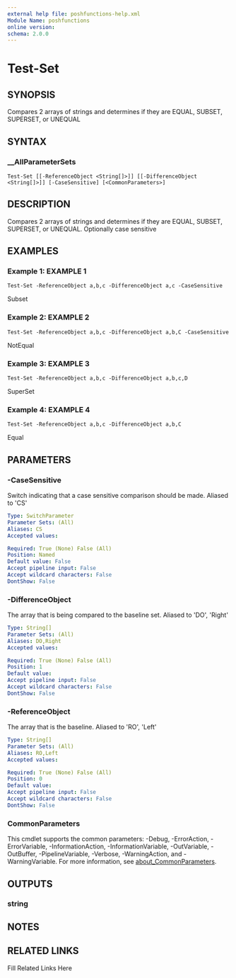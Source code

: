 ```yaml
---
external help file: poshfunctions-help.xml
Module Name: poshfunctions
online version: 
schema: 2.0.0
---
```


# Test-Set

## SYNOPSIS

Compares 2 arrays of strings and determines if they are EQUAL, SUBSET, SUPERSET, or UNEQUAL

## SYNTAX

### __AllParameterSets

```
Test-Set [[-ReferenceObject <String[]>]] [[-DifferenceObject <String[]>]] [-CaseSensitive] [<CommonParameters>]
```

## DESCRIPTION

Compares 2 arrays of strings and determines if they are EQUAL, SUBSET, SUPERSET, or UNEQUAL.
Optionally case sensitive


## EXAMPLES

### Example 1: EXAMPLE 1

```
Test-Set -ReferenceObject a,b,c -DifferenceObject a,c -CaseSensitive
```

Subset





### Example 2: EXAMPLE 2

```
Test-Set -ReferenceObject a,b,c -DifferenceObject a,b,C -CaseSensitive
```

NotEqual





### Example 3: EXAMPLE 3

```
Test-Set -ReferenceObject a,b,c -DifferenceObject a,b,c,D
```

SuperSet





### Example 4: EXAMPLE 4

```
Test-Set -ReferenceObject a,b,c -DifferenceObject a,b,C
```

Equal






## PARAMETERS

### -CaseSensitive

Switch indicating that a case sensitive comparison should be made.
Aliased to 'CS'

```yaml
Type: SwitchParameter
Parameter Sets: (All)
Aliases: CS
Accepted values: 

Required: True (None) False (All)
Position: Named
Default value: False
Accept pipeline input: False
Accept wildcard characters: False
DontShow: False
```

### -DifferenceObject

The array that is being compared to the baseline set.
Aliased to 'DO', 'Right'

```yaml
Type: String[]
Parameter Sets: (All)
Aliases: DO,Right
Accepted values: 

Required: True (None) False (All)
Position: 1
Default value: 
Accept pipeline input: False
Accept wildcard characters: False
DontShow: False
```

### -ReferenceObject

The array that is the baseline.
Aliased to 'RO', 'Left'

```yaml
Type: String[]
Parameter Sets: (All)
Aliases: RO,Left
Accepted values: 

Required: True (None) False (All)
Position: 0
Default value: 
Accept pipeline input: False
Accept wildcard characters: False
DontShow: False
```


### CommonParameters

This cmdlet supports the common parameters: -Debug, -ErrorAction, -ErrorVariable, -InformationAction, -InformationVariable, -OutVariable, -OutBuffer, -PipelineVariable, -Verbose, -WarningAction, and -WarningVariable. For more information, see [about_CommonParameters](http://go.microsoft.com/fwlink/?LinkID=113216).

## OUTPUTS

### string



## NOTES



## RELATED LINKS

Fill Related Links Here


